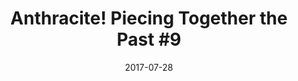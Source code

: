 ---
_schema: default
title: 'Anthracite! Piecing Together the Past #9'
link: https://www.geocaching.com/geocache/GC73TPK_anthracite-piecing-together-the-past-9
owner: STEARanger
date: 2017-07-28
log_type: Found it
display_coords: N 41° 25.031' W 075° 42.977'
latitude: '41.417183'
longitude: '-75.716283'
first_stage: false
bogus: false
zhanna_log:  >-
  Hi STEARanger!


  After finding “Mining for Coal” nearby, Rich and I headed toward this cache. It wasn’t an immediate find for us, but because there weren’t too many possible hiding spots, we found it relatively quickly. The container was very well concealed and in good condition, and probably not in much danger of being discovered by muggles. Thanks for the adventure. Just one more puzzle piece to go!


  Zhanna
rich_log:   >-
  Howdy, STEARanger!


  I wasn’t planning to search for this series at all. Geocaching just doesn’t hold the same appeal for me as it once did, so I haven’t logged any new caches in a very long time. My always-amazingly-awesome wife, Zhanna, however, decided to take on the challenge of collecting all twelve of the puzzle pieces, so this morning I thought I’d go along with her to McDade Park and the Anthracite Museum in order to find pieces ten and eleven. The weather was pleasant and it turned out to be a fun little adventure. I signed the log, took nothing (except a few photos!), and left nothing. Thanks for creating this historically informative series of geocaches.


  ~Rich in NEPA~
image_gallery_zh: gallery3
image_gallery_r: gallery4 
post_id: 10843
---